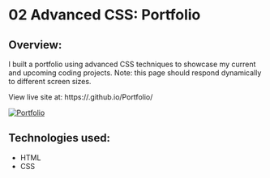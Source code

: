 # 02 Advanced CSS: Portfolio

## Overview: 

I built a portfolio using advanced CSS techniques  to showcase my current and upcoming coding projects. Note: this page should respond dynamically to different screen sizes.  

View live site at: https://.github.io/Portfolio/

<a href="https://.github.io/Portfolio/">
<img src="./assets/images/Portfolio.jpg" alt="Portfolio">
</a>
 
## Technologies used: 
  * HTML
  * CSS